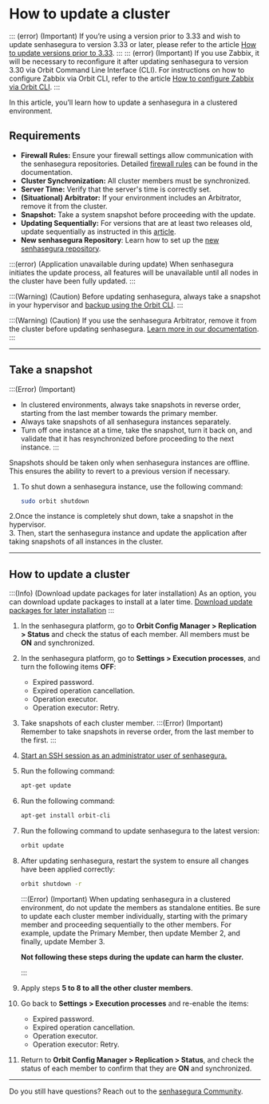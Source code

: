 # How to update a cluster

::: (error) (Important)
If you’re using a version prior to 3.33 and wish to update senhasegura to version 3.33 or later, please refer to the article [How to update versions prior to 3.33](/v3-33/docs/how-to-update-senhasegura-in-stages).
:::
::: (error) (Important)
If you use Zabbix, it will be necessary to reconfigure it after updating senhasegura to version 3.30 via Orbit Command Line Interface (CLI). For instructions on how to configure Zabbix via Orbit CLI, refer to the article [How to configure Zabbix via Orbit CLI](/v3-33/docs/orbit-cli-how-to-configure-zabbix-via-orbit-cli).
:::

In this article, you’ll learn how to update a senhasegura in a clustered environment. 


## Requirements

* **Firewall Rules:** Ensure your firewall settings allow communication with the senhasegura repositories. Detailed [firewall rules](/v3-33/docs/installation-firewall-rules) can be found in the documentation.
* **Cluster Synchronization:** All cluster members must be synchronized.
* **Server Time:** Verify that the server's time is correctly set.
* **(Situational) Arbitrator:** If your environment includes an Arbitrator, remove it from the cluster.
* **Snapshot:** Take a system snapshot before proceeding with the update.
* **Updating Sequentially:** For versions that are at least two releases old, update sequentially as instructed in this [article](/v3-33/docs/how-to-update-senhasegura-in-stages).
* **New senhasegura Repository**: Learn how to set up the [new senhasegura repository](/v3-33/docs/installation-how-to-change-senhasegura-to-use-the-new-repository).

:::(error) (Application unavailable during update)
When senhasegura initiates the update process, all features will be unavailable until all nodes in the cluster have been fully updated.
:::

:::(Warning) (Caution)
Before updating senhasegura, always take a snapshot in your hypervisor and [backup using the Orbit CLI](/v3-33/docs/orbit-cli-how-to-configure-backup).
:::

:::(Warning) (Caution)
If you use the senhasegura Arbitrator, remove it from the cluster before updating senhasegura. [Learn more in our documentation](/v3-33/docs/arbitrator-remove-arbitrator).
:::

* * *

## Take a snapshot

:::(Error) (Important)
* In clustered environments, always take snapshots in reverse order, starting from the last member towards the primary member.
* Always take snapshots of all senhasegura instances separately.
* Turn off one instance at a time, take the snapshot, turn it back on, and validate that it has resynchronized before proceeding to the next instance.
:::

Snapshots should be taken only when senhasegura instances are offline. This ensures the ability to revert to a previous version if necessary.

1. To shut down a senhasegura instance, use the following command:
    ```bash
    sudo orbit shutdown
    ```
2.Once the instance is completely shut down, take a snapshot in the hypervisor.   
3. Then, start the senhasegura instance and update the application after taking snapshots of all instances in the cluster.

* * *

## How to update a cluster

:::(Info) (Download update packages for later installation)
As an option, you can download update packages to install at a later time. [Download update packages for later installation](/v3-33/docs/orbit-cli-how-to-update-the-platform#download-update-packages-to-install-later)
:::

1. In the senhasegura platform, go to **Orbit Config Manager > Replication > Status** and check the status of each member. All members must be **ON** and synchronized.

2. In the senhasegura platform, go to **Settings > Execution processes**, and turn the following items **OFF**:
    * Expired password.
    * Expired operation cancellation. 
    * Operation executor.
    * Operation executor: Retry.
3. Take snapshots of each cluster member. 
    :::(Error) (Important)
    Remember to take snapshots in reverse order, from the last member to the first.
    :::
4. [Start an SSH session as an administrator user of senhasegura.](/v3-33/docs/administration-ssh-access)
5. Run the following command:
    ```bash
    apt-get update
    ```
6. Run the following command:
    ```bash
    apt-get install orbit-cli
    ```
7. Run the following command to update senhasegura to the latest version:
    ```bash
    orbit update
    ```
8. After updating senhasegura, restart the system to ensure all changes have been applied correctly:
    ```bash
    orbit shutdown -r
    ```
    :::(Error) (Important)
    When updating senhasegura in a clustered environment, do not update the members as standalone entities. Be sure to update each cluster member individually, starting with the primary member and proceeding sequentially to the other members. For example, update the Primary Member, then update Member 2, and finally, update Member 3. 

    **Not following these steps during the update can harm the cluster.**

    :::

9. Apply steps **5 to 8 to all the other cluster members**.
10. Go back to **Settings > Execution processes** and re-enable the items:

    * Expired password.
    * Expired operation cancellation.
    * Operation executor.
    * Operation executor: Retry.

11. Return to **Orbit Config Manager > Replication > Status**, and check the status of each member to confirm that they are **ON** and synchronized.


* * *

Do you still have questions? Reach out to the [senhasegura Community](https://community.senhasegura.io/).
